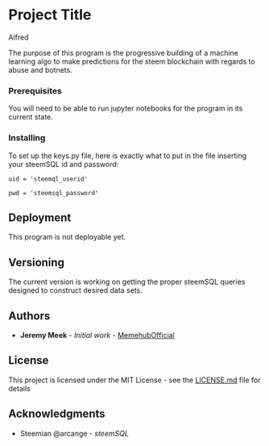 # Project Title

Alfred

The purpose of this program is the progressive building of a machine learning algo to make predictions for the steem blockchain with regards to abuse and botnets.

### Prerequisites

You will need to be able to run jupyter notebooks for the program in its current state.

### Installing

To set up the keys.py file, here is exactly what to put in the file inserting your steemSQL id and password:

```
uid = 'steemql_userid'

pwd = 'steemsql_password'
```

## Deployment

This program is not deployable yet.

## Versioning

The current version is working on getting the proper steemSQL queries designed to construct desired data sets.

## Authors

* **Jeremy Meek** - *Initial work* - [MemehubOfficial](https://github.com/MemehubOfficial)

## License

This project is licensed under the MIT License - see the [LICENSE.md](LICENSE.md) file for details

## Acknowledgments

* Steemian @arcange - *steemSQL*